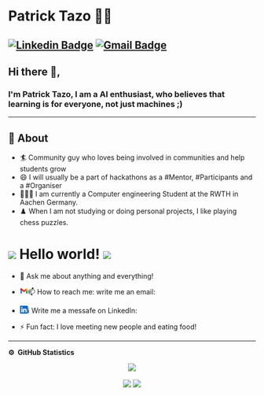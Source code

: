 # Patrick Tazo 👨‍💻

[![Linkedin Badge](https://img.shields.io/badge/-tazokuetep24-blue?style=flat-square&logo=Linkedin&logoColor=white&link=https://www.linkedin.com/in/patrick-tazo-kuete-b39866255)](https://www.linkedin.com/in/patrick-tazo-kuete-b39866255) 
[![Gmail Badge](https://img.shields.io/badge/-tazokuetep@gmail.com-c14438?style=flat-square&logo=Gmail&logoColor=white&link=mailto:tazokuetep@gmail.com)](mailto:tazokuetep@gmail.com)
---

## Hi there 👋,

### I'm Patrick Tazo, I am a AI enthusiast, who believes that learning is for everyone, not just machines ;)
-------
  
## 🧐 About

- 🏄‍ Community guy who loves being involved in communities and help students grow
- 😄 I will usually be a part of hackathons as a #Mentor, #Participants and a #Organiser
- 👨🏽‍🎓 I am currently a Computer engineering Student at the RWTH in Aachen Germany.
- ♟️ When I am not studying or doing personal projects, I like playing chess puzzles.


# <img src="https://github.com/TheDudeThatCode/TheDudeThatCode/blob/master/Assets/Hi.gif" width="29px"> Hello world!&nbsp;<img src="https://github.com/TheDudeThatCode/TheDudeThatCode/blob/master/Assets/Earth.gif" width="24px">

- 💬 Ask me about anything and everything!
- <p><span>📫 How to reach me: write me an email:</span> <a href="mailto:tazokuetep@gmail.com">
  <img height="16" align="left" alt="Mail" src="image/icons/gmail.png" />
</a></p>
- <p><span>ℹ️ Write me a messafe on LinkedIn:</span> <a href="https://www.linkedin.com/in/patrick-tazo-kuete-b39866255/">
  <img height="16" align="left" alt="LinkedIn" src="image/icons/linkedin.png" />
</a></p>
- ⚡ Fun fact: I love meeting new people and eating food!


***

  <b>:gear: &nbsp;GitHub Statistics</b>
  <br/>
    <p align="center">
        <img height="137px" src="https://github-readme-streak-stats.herokuapp.com/?user=tazokuetep24&hide_border=true&theme=nightowl" />
    </p>
    <p align="center">
        <img height="137px" src="https://github-readme-stats.vercel.app/api?username=tazokuetep24&hide_title=true&hide_border=true&show_icons=true&include_all_commits=true&count_private=true&line_height=21&theme=nightowl" /> <img height="137px" src="https://github-readme-stats.vercel.app/api/top-langs/?username=tazokuetep24&hide=html&hide_title=true&hide_border=true&layout=compact&langs_count=8&theme=nightowl" />
    </p>




